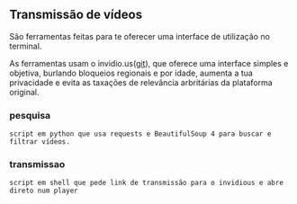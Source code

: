 ## Transmissão de vídeos
São ferramentas feitas para te oferecer uma interface de utilização no terminal.

As ferramentas usam o invidio.us([git](https://github.com/omarroth/invidious)), que oferece uma interface simples e objetiva, burlando bloqueios regionais e por idade, aumenta a tua privacidade e evita as taxações de relevância arbritárias da plataforma original.

### pesquisa
	script em python que usa requests e BeautifulSoup 4 para buscar e filtrar vídeos.

### transmissao
	script em shell que pede link de transmissão para o invidious e abre direto num player
